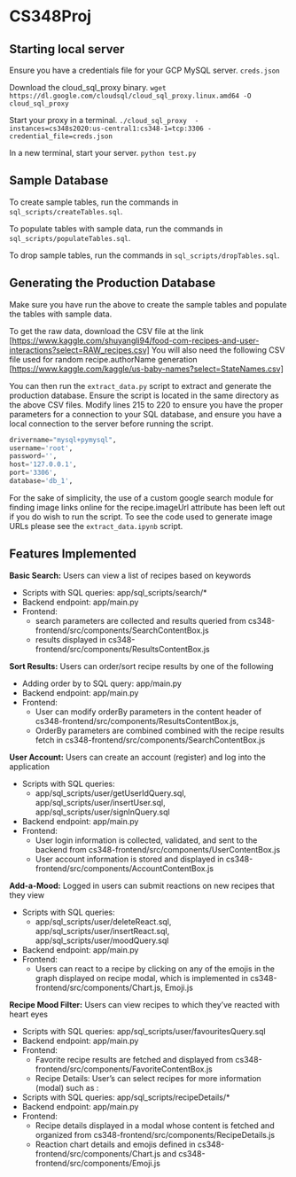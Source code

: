 # CS348Proj

## Starting local server
Ensure you have a credentials file for your GCP MySQL server.
```creds.json```

Download the cloud_sql_proxy binary.
```wget https://dl.google.com/cloudsql/cloud_sql_proxy.linux.amd64 -O cloud_sql_proxy```

Start your proxy in a terminal.
```./cloud_sql_proxy  -instances=cs348s2020:us-central1:cs348-1=tcp:3306 -credential_file=creds.json```

In a new terminal, start your server.
```python test.py```

## Sample Database
To create sample tables, run the commands in ```sql_scripts/createTables.sql```.

To populate tables with sample data, run the commands in ```sql_scripts/populateTables.sql```.

To drop sample tables, run the commands in ```sql_scripts/dropTables.sql```.

## Generating the Production Database
Make sure you have run the above to create the sample tables and populate the tables with sample data.

To get the raw data, download the CSV file at the link [https://www.kaggle.com/shuyangli94/food-com-recipes-and-user-interactions?select=RAW_recipes.csv]
You will also need the following CSV file used for random recipe.authorName generation [https://www.kaggle.com/kaggle/us-baby-names?select=StateNames.csv]

You can then run the ```extract_data.py``` script to extract and generate the production database. Ensure the script is located in the same directory as the above CSV files. Modify lines 215 to 220 to ensure you have the proper parameters for a connection to your SQL database, and ensure you have a local connection to the server before running the script.
```python
drivername="mysql+pymysql",
username='root',
password='',
host='127.0.0.1',
port='3306',
database='db_1',
```
For the sake of simplicity, the use of a custom google search module for finding image links online for the recipe.imageUrl attribute has been left out if you do wish to run the script. To see the code used to generate image URLs please see the ```extract_data.ipynb``` script.

## Features Implemented
**Basic Search:** Users can view a list of recipes based on keywords
- Scripts with SQL queries: app/sql_scripts/search/*
- Backend endpoint: app/main.py
- Frontend: 
  - search parameters are collected and results queried from cs348-frontend/src/components/SearchContentBox.js
  - results displayed in cs348-frontend/src/components/ResultsContentBox.js

**Sort Results:** Users can order/sort recipe results by one of the following
- Adding order by to SQL query: app/main.py
- Backend endpoint: app/main.py
- Frontend:
  - User can modify orderBy parameters in the content header of cs348-frontend/src/components/ResultsContentBox.js, 
  - OrderBy parameters are combined combined with the recipe results fetch in  cs348-frontend/src/components/SearchContentBox.js

**User Account:** Users can create an account (register) and log into the application
- Scripts with SQL queries: 
  - app/sql_scripts/user/getUserIdQuery.sql, app/sql_scripts/user/insertUser.sql, app/sql_scripts/user/signInQuery.sql
- Backend endpoint: app/main.py
- Frontend: 
  - User login information is collected, validated, and sent to the backend from cs348-frontend/src/components/UserContentBox.js
  - User account information is stored and displayed in cs348-frontend/src/components/AccountContentBox.js

**Add-a-Mood:** Logged in users can submit reactions on new recipes that they view
- Scripts with SQL queries: 
  - app/sql_scripts/user/deleteReact.sql, app/sql_scripts/user/insertReact.sql, app/sql_scripts/user/moodQuery.sql
- Backend endpoint: app/main.py
- Frontend: 
  - Users can react to a recipe by clicking on any of the emojis in the graph displayed on recipe modal, which is implemented in cs348-frontend/src/components/Chart.js, Emoji.js

**Recipe Mood Filter:** Users can view recipes to which they’ve reacted with heart eyes
- Scripts with SQL queries: app/sql_scripts/user/favouritesQuery.sql
- Backend endpoint: app/main.py
- Frontend: 
  - Favorite recipe results are fetched and displayed from cs348-frontend/src/components/FavoriteContentBox.js
  - Recipe Details: User’s can select recipes for more information (modal) such as :
- Scripts with SQL queries: app/sql_scripts/recipeDetails/*
- Backend endpoint: app/main.py
- Frontend:
  - Recipe details displayed in a modal whose content is fetched and organized from cs348-frontend/src/components/RecipeDetails.js
  - Reaction chart details and emojis defined in cs348-frontend/src/components/Chart.js and cs348-frontend/src/components/Emoji.js
